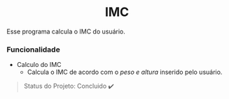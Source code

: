 <h1 align="center"> IMC </h1>
<p align="justify"> Esse programa calcula o IMC do usuário. </p>

### Funcionalidade
- Calculo do IMC
    - Calcula o IMC de acordo com o *peso e altura* inserido pelo usuário.



> Status do Projeto: Concluido :heavy_check_mark:



